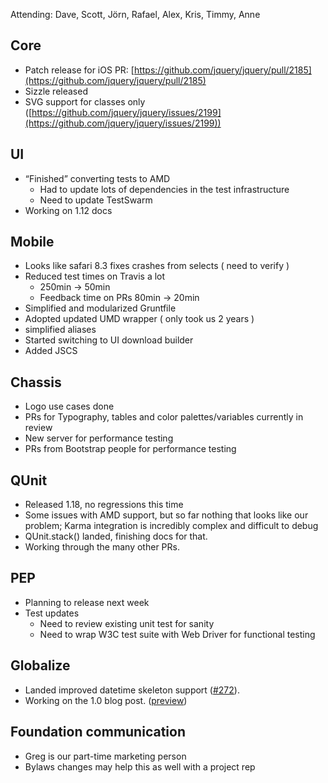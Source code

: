 Attending: Dave, Scott, Jörn, Rafael, Alex, Kris, Timmy, Anne

## Core
* Patch release for iOS PR: [https://github.com/jquery/jquery/pull/2185](https://github.com/jquery/jquery/pull/2185)
* Sizzle released
* SVG support for classes only ([https://github.com/jquery/jquery/issues/2199](https://github.com/jquery/jquery/issues/2199))

## UI
* “Finished” converting tests to AMD
  * Had to update lots of dependencies in the test infrastructure
  * Need to update TestSwarm
* Working on 1.12 docs

## Mobile
* Looks like safari 8.3 fixes crashes from selects ( need to verify )
* Reduced test times on Travis a lot
  * 250min -> 50min
  * Feedback time on PRs 80min -> 20min
* Simplified and modularized Gruntfile
* Adopted updated UMD wrapper ( only took us 2 years )
* simplified aliases
* Started switching to UI download builder
* Added JSCS

## Chassis
* Logo use cases done
* PRs for Typography, tables and color palettes/variables currently in review
* New server for performance testing
* PRs from Bootstrap people for performance testing

## QUnit
* Released 1.18, no regressions this time
* Some issues with AMD support, but so far nothing that looks like our problem; Karma integration is incredibly complex and difficult to debug
* QUnit.stack() landed, finishing docs for that.
* Working through the many other PRs.

## PEP
* Planning to release next week
* Test updates
  * Need to review existing unit test for sanity
  * Need to wrap W3C test suite with Web Driver for functional testing

## Globalize
* Landed improved datetime skeleton support ([#272](https://github.com/jquery/globalize/issues/272)).
* Working on the 1.0 blog post. ([preview](http://blog.jquery.com/?p=3687&preview=true&preview_id=3687&public=1&nonce=1958afac3e))

## Foundation communication
* Greg is our part-time marketing person
* Bylaws changes may help this as well with a project rep
